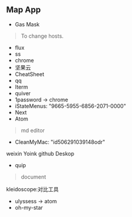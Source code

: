 ## Map App
- Gas Mask
> To change hosts.

- flux
- ss
- chrome
- 坚果云
- CheatSheet
- qq
- Iterm
- quiver
- 1password -> chrome
- iStateMenus: "9665-5955-6856-2071-0000"
- Next
- Atom
> md editor

- CleanMyMac: "id506291039148odr"

weixin
Yoink
github Deskop
- quip
> document

kleidoscope:对比工具
- ulyssess -> atom
- oh-my-star
